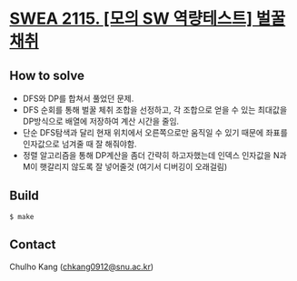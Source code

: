 # [SWEA 2115. [모의 SW 역량테스트] 벌꿀채취](https://swexpertacademy.com/main/code/problem/problemDetail.do?contestProbId=AV5V4A46AdIDFAWu&categoryId=AV5V4A46AdIDFAWu&categoryType=CODE)


## How to solve
* DFS와 DP를 합쳐서 풀었던 문제.
* DFS 순회를 통해 벌꿀 체취 조합을 선정하고, 각 조합으로 얻을 수 있는 최대값을 DP방식으로 배열에 저장하여 계산 시간을 줄임.
* 단순 DFS탐색과 달리 현재 위치에서 오른쪽으로만 움직일 수 있기 때문에 좌표를 인자값으로 넘겨줄 때 잘 해줘야함.
* 정렬 알고리즘을 통해 DP계산을 좀더 간략히 하고자했는데 인덱스 인자값을 N과 M이 햇갈리지 않도록 잘 넣어줄것 (여기서 디버깅이 오래걸림) 

## Build

```
$ make
```

## Contact
Chulho Kang ([chkang0912@snu.ac.kr](mailto:chkang0912@snu.ac.kr))


